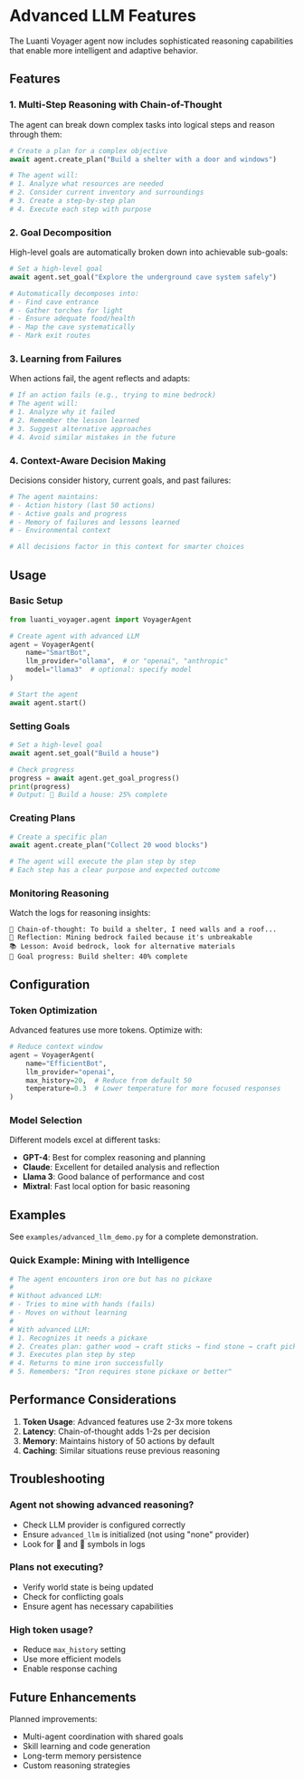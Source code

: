 # Advanced LLM Features

The Luanti Voyager agent now includes sophisticated reasoning capabilities that enable more intelligent and adaptive behavior.

## Features

### 1. Multi-Step Reasoning with Chain-of-Thought

The agent can break down complex tasks into logical steps and reason through them:

```python
# Create a plan for a complex objective
await agent.create_plan("Build a shelter with a door and windows")

# The agent will:
# 1. Analyze what resources are needed
# 2. Consider current inventory and surroundings
# 3. Create a step-by-step plan
# 4. Execute each step with purpose
```

### 2. Goal Decomposition

High-level goals are automatically broken down into achievable sub-goals:

```python
# Set a high-level goal
await agent.set_goal("Explore the underground cave system safely")

# Automatically decomposes into:
# - Find cave entrance
# - Gather torches for light
# - Ensure adequate food/health
# - Map the cave systematically
# - Mark exit routes
```

### 3. Learning from Failures

When actions fail, the agent reflects and adapts:

```python
# If an action fails (e.g., trying to mine bedrock)
# The agent will:
# 1. Analyze why it failed
# 2. Remember the lesson learned
# 3. Suggest alternative approaches
# 4. Avoid similar mistakes in the future
```

### 4. Context-Aware Decision Making

Decisions consider history, current goals, and past failures:

```python
# The agent maintains:
# - Action history (last 50 actions)
# - Active goals and progress
# - Memory of failures and lessons learned
# - Environmental context

# All decisions factor in this context for smarter choices
```

## Usage

### Basic Setup

```python
from luanti_voyager.agent import VoyagerAgent

# Create agent with advanced LLM
agent = VoyagerAgent(
    name="SmartBot",
    llm_provider="ollama",  # or "openai", "anthropic"
    model="llama3"  # optional: specify model
)

# Start the agent
await agent.start()
```

### Setting Goals

```python
# Set a high-level goal
await agent.set_goal("Build a house")

# Check progress
progress = await agent.get_goal_progress()
print(progress)
# Output: 🎯 Build a house: 25% complete
```

### Creating Plans

```python
# Create a specific plan
await agent.create_plan("Collect 20 wood blocks")

# The agent will execute the plan step by step
# Each step has a clear purpose and expected outcome
```

### Monitoring Reasoning

Watch the logs for reasoning insights:

```
🧠 Chain-of-thought: To build a shelter, I need walls and a roof...
💭 Reflection: Mining bedrock failed because it's unbreakable
📚 Lesson: Avoid bedrock, look for alternative materials
🎯 Goal progress: Build shelter: 40% complete
```

## Configuration

### Token Optimization

Advanced features use more tokens. Optimize with:

```python
# Reduce context window
agent = VoyagerAgent(
    name="EfficientBot",
    llm_provider="openai",
    max_history=20,  # Reduce from default 50
    temperature=0.3  # Lower temperature for more focused responses
)
```

### Model Selection

Different models excel at different tasks:

- **GPT-4**: Best for complex reasoning and planning
- **Claude**: Excellent for detailed analysis and reflection
- **Llama 3**: Good balance of performance and cost
- **Mixtral**: Fast local option for basic reasoning

## Examples

See `examples/advanced_llm_demo.py` for a complete demonstration.

### Quick Example: Mining with Intelligence

```python
# The agent encounters iron ore but has no pickaxe
# 
# Without advanced LLM:
# - Tries to mine with hands (fails)
# - Moves on without learning
#
# With advanced LLM:
# 1. Recognizes it needs a pickaxe
# 2. Creates plan: gather wood → craft sticks → find stone → craft pickaxe
# 3. Executes plan step by step
# 4. Returns to mine iron successfully
# 5. Remembers: "Iron requires stone pickaxe or better"
```

## Performance Considerations

1. **Token Usage**: Advanced features use 2-3x more tokens
2. **Latency**: Chain-of-thought adds 1-2s per decision
3. **Memory**: Maintains history of 50 actions by default
4. **Caching**: Similar situations reuse previous reasoning

## Troubleshooting

### Agent not showing advanced reasoning?
- Check LLM provider is configured correctly
- Ensure `advanced_llm` is initialized (not using "none" provider)
- Look for 🧠 and 💭 symbols in logs

### Plans not executing?
- Verify world state is being updated
- Check for conflicting goals
- Ensure agent has necessary capabilities

### High token usage?
- Reduce `max_history` setting
- Use more efficient models
- Enable response caching

## Future Enhancements

Planned improvements:
- Multi-agent coordination with shared goals
- Skill learning and code generation
- Long-term memory persistence
- Custom reasoning strategies